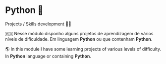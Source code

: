 # Python  :snake:

Projects / Skills development :man_student:
 
🇧🇷  Nesse módulo disponho alguns projetos de aprendizagem de vários níveis de dificuldade. Em linguagem **Python** ou que contenham **Python**. 


:earth_americas: In this module I have some learning projects of various levels of difficulty. In **Python** language or containing **Python**.
